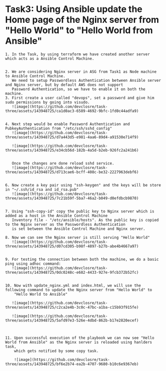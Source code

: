 # Task3: Using Ansible update the Home page of the Nginx server from "Hello World" to "Hello World from Ansible"
    1. In the Task, by using terraform we have created another server which acts as a Ansible Control Machine.
       

    2. We are considering Nginx server in ASG from Task1 as Node machine to Ansible Control Machine.
       We need to setup Passwordless Authentication between Ansible server and Nginx server, but by default AWS does not support
       Password Authentication, so we have to enable it on both the machine.
    3. First create a user called "devops", set a password and give him sudo permissions by going into visudo.
       ![image](https://github.com/devclosre/task-three/assets/143948725/ca1d0ac3-6589-4692-9bfc-1fd0c44adfa9)


    4. Next step would be enable Password Authentication and PubkeyAuthentication from "/etc/ssh/sshd_config" 
       ![image](https://github.com/devclosre/task-three/assets/143948725/d7a443d5-e981-4aa6-89d4-a91530e714f9)

       ![image](https://github.com/devclosre/task-three/assets/143948725/e34cb56d-182b-4a5d-b2eb-926fc2a241b6)


       Once the changes are done reload sshd service.
       ![image](https://github.com/devclosre/task-three/assets/143948725/d713cae6-bcff-408c-be32-2227963debf6)


    6. Now create a key pair using "ssh-keygen" and the keys will be store in "~/.ssh/id_rsa and id_rsa.pub"
       ![image](https://github.com/devclosre/task-three/assets/143948725/7c21b59f-5ba7-46a2-b049-d0efdbcb9870)
       

    7. Using "ssh-copy-id" copy the public key to Nginx server which is added as a host in the Ansible Control Machine
       Inventory file - "/etc/ansible/hosts". As the public key is copied to the Nginx server as the Passwordless Authentication
       is set between the Ansible Control Machine and Nginx server.

    8. Now we can see the Nginx server is still serving "Hello World"
       ![image](https://github.com/devclosre/task-three/assets/143948725/d07cd305-b98f-4897-b27b-abe4b4667a97)


    9. For testing the connection between both the machine, we do a basic ping using adhoc command:
       ![image](https://github.com/devclosre/task-three/assets/143948725/0dc0248c-e682-4433-927e-9fcb372b52fc)


    10. Now with update_nginx.yml and index.html, we will use the following command to update the Nginx server from "Hello World" to
        "Hello World to Ansible"
        
       ![image](https://github.com/devclosre/task-three/assets/143948725/c2ca2e4b-3c0c-47bc-a1ba-c15b93f915fe)

       ![image](https://github.com/devclosre/task-three/assets/143948725/5afd97e3-526e-4dbd-862b-b17e2820ecef)
       


    11. Upon successful execution of the playbook we can now see "Hello World from Ansible" as the Nginx server is reloaded using hanlders task,
        which gets notified by some copy task.
        
        ![image](https://github.com/devclosre/task-three/assets/143948725/bf6e2b74-ea2b-4707-9680-b10c6e9367eb)

